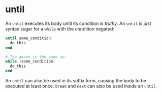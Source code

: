 # until

An `until` executes its body until its condition is *truthy*. An `until` is just syntax sugar for a `while` with the condition negated:

```ruby
until some_condition
  do_this
end

# The above is the same as:
while !some_condition
  do_this
end
```

An `until` can also be used in its suffix form, causing the body to be executed at least once. `break` and `next` can also be used inside an `until`.
